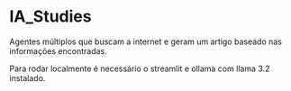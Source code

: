 # IA_Studies

Agentes múltiplos que buscam a internet e geram um artigo baseado nas informações encontradas.

Para rodar localmente é necessário o streamlit e ollama com llama 3.2 instalado.
